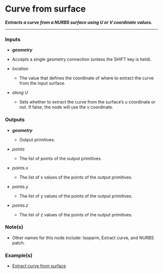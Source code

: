 # Curve from surface

**_Extracts a curve from a NURBS surface using U or V coordinate values._**

---


### Inputs

* **_geometry_**

 * Accepts a single geometry connection (unless the SHIFT key is held).

* _location_

  * The value that defines the coordinate of where to extract the curve from the input surface.

* _along U_

  * Sets whether to extract the curve from the surface’s u coordinate or not. If false, the node will use the v coordinate.


### Outputs

* **_geometry_**

  * Output primitives.

* _points_

  * The list of points of the output primitives.

* _points.x_

  * The list of x values of the points of the output primitives.

* _points.y_

  * The list of y values of the points of the output primitives.

* _points.z_

  * The list of z values of the points of the output primitives.


### Note(s)

* Other names for this node include: Isoparm, Extract curve, and NURBS patch.


### Example(s)

* <a href="https://creator.trimble.com/graph?assetURI=whp:83299957-754d-4f34-b5b3-a729802f551e&version=latest" target="_blank">Extract curve from surface</a>